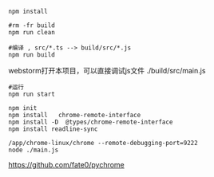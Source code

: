 ```shell
npm install

#rm -fr build
npm run clean

#编译 , src/*.ts --> build/src/*.js
npm run build  

```
webstorm打开本项目，可以直接调试js文件 ./build/src/main.js

```shell
#运行
npm run start

```

```shell
npm init
npm install   chrome-remote-interface
npm install -D  @types/chrome-remote-interface
npm install readline-sync

/app/chrome-linux/chrome --remote-debugging-port=9222
node ./main.js

```


https://github.com/fate0/pychrome
